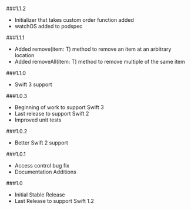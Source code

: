 ###1.1.2
- Initializer that takes custom order function added
- watchOS added to podspec

###1.1.1
- Added remove(item: T) method to remove an item at an arbitrary location
- Added removeAll(item: T) method to remove multiple of the same item

###1.1.0
- Swift 3 support

###1.0.3
- Beginning of work to support Swift 3
- Last release to support Swift 2
- Improved unit tests

###1.0.2
- Better Swift 2 support

###1.0.1
- Access control bug fix
- Documentation Additions

###1.0
- Initial Stable Release
- Last Release to support Swift 1.2

